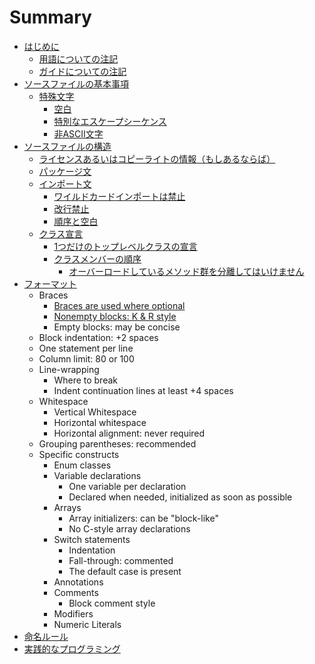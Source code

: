 # Summary

* [はじめに](README.md)
   * [用語についての注記](terminology-notes.md)
   * [ガイドについての注記](guide-notes.md)
* [ソースファイルの基本事項](source-file-basics.md)
   * [特殊文字](special-characters.md)
       * [空白](whitespace-characters.md)
       * [特別なエスケープシーケンス](special-escape-sequences.md)
       * [非ASCII文字](non-ascii-characters.md)
* [ソースファイルの構造](source-file-structure.md)
   * [ライセンスあるいはコピーライトの情報（もしあるならば）](license_or_copyright_information_if_present.md)
   * [パッケージ文](package_statement.md)
   * [インポート文](import_statements.md)
       * [ワイルドカードインポートは禁止](no_wildcard_imports.md)
       * [改行禁止](no_line-wrapping.md)
       * [順序と空白](ordering_and_spacing.md)
   * [クラス宣言](class_declaration.md)
       * [1つだけのトップレベルクラスの宣言](exactly_one_top-level_class_declaration.md)
       * [クラスメンバーの順序](class_member_ordering.md)
           * [オーバーロードしているメソッド群を分離してはいけません](overloads_never_split.md)
* [フォーマット](formatting.md)
   * Braces
       * [Braces are used where optional](braces_are_used_where_optional.md)
       * [Nonempty blocks: K & R style](nonempty_blocks_k_&_r_style.md)
       * Empty blocks: may be concise
   * Block indentation: +2 spaces
   * One statement per line
   * Column limit: 80 or 100
   * Line-wrapping
       * Where to break
       * Indent continuation lines at least +4 spaces
   * Whitespace
       * Vertical Whitespace
       * Horizontal whitespace
       * Horizontal alignment: never required
   * Grouping parentheses: recommended
   * Specific constructs
       * Enum classes
       * Variable declarations
           * One variable per declaration
           * Declared when needed, initialized as soon as possible
       * Arrays
           * Array initializers: can be "block-like"
           * No C-style array declarations
       * Switch statements
           * Indentation
           * Fall-through: commented
           * The default case is present
       * Annotations
       * Comments
           * Block comment style
       * Modifiers
       * Numeric Literals
* [命名ルール](naming.md)
* [実践的なプログラミング](programming-practices.md)

